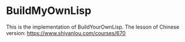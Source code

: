 # BuildMyOwnLisp
This is the implementation of BuildYourOwnLisp.
The lesson of Chinese version: https://www.shiyanlou.com/courses/670
